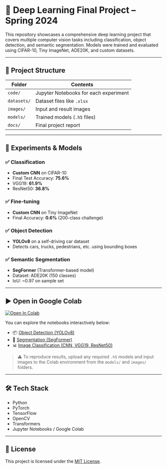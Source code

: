 # 🧠 Deep Learning Final Project – Spring 2024

This repository showcases a comprehensive deep learning project that covers multiple computer vision tasks including classification, object detection, and semantic segmentation. Models were trained and evaluated using CIFAR-10, Tiny ImageNet, ADE20K, and custom datasets.

---

## 📁 Project Structure

| Folder       | Contents |
|--------------|----------|
| `code/`      | Jupyter Notebooks for each experiment |
| `datasets/`  | Dataset files like `.xlsx` |
| `images/`    | Input and result images |
| `models/`    | Trained models (`.h5` files) |
| `docs/`      | Final project report |

---

## 🧪 Experiments & Models

### ✅ Classification
- **Custom CNN** on CIFAR-10
- Final Test Accuracy: **75.6%**
- VGG19: **61.9%**
- ResNet50: **36.8%**

### ✅ Fine-tuning
- **Custom CNN** on Tiny ImageNet
- Final Accuracy: **0.6%** (200-class challenge)

### ✅ Object Detection
- **YOLOv8** on a self-driving car dataset
- Detects cars, trucks, pedestrians, etc. using bounding boxes

### ✅ Semantic Segmentation
- **SegFormer** (Transformer-based model)
- Dataset: ADE20K (150 classes)
- IoU: ~0.97 on sample set

---

## ▶️ Open in Google Colab

[![Open In Colab](https://colab.research.google.com/assets/colab-badge.svg)](https://colab.research.google.com/github/BHARGAVATEJABORRA/deep-learning-final-project-SP24)

You can explore the notebooks interactively below:

- 📦 [Object Detection (YOLOv8)](https://colab.research.google.com/github/BHARGAVATEJABORRA/deep-learning-final-project-SP24/blob/main/code/Object_detection_by_using_YOLOv8.ipynb)
- 🧩 [Segmentation (SegFormer)](https://colab.research.google.com/github/BHARGAVATEJABORRA/deep-learning-final-project-SP24/blob/main/code/Fine_tune_SegFormer.ipynb)
- 📊 [Image Classification (CNN, VGG19, ResNet50)](https://colab.research.google.com/github/BHARGAVATEJABORRA/deep-learning-final-project-SP24/blob/main/code/experiment_part_a.ipynb)

> ⚠️ To reproduce results, upload any required `.h5` models and input images to the Colab environment from the `models/` and `images/` folders.

---

## 🛠️ Tech Stack

- Python
- PyTorch
- TensorFlow
- OpenCV
- Transformers
- Jupyter Notebooks / Google Colab

---

## 📄 License

This project is licensed under the [MIT License](LICENSE).
